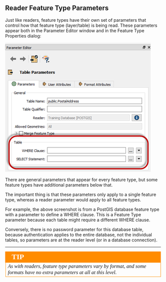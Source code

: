 ## Reader Feature Type Parameters ##
Just like readers, feature types have their own set of parameters that control how that feature type (layer/table) is being read. These parameters appear both in the Parameter Editor window and in the Feature Type Properties dialog:

![](./Images/Img4.036.ReaderFeatureTypeParameters.png)

There are general parameters that appear for every feature type, but some feature types have additional parameters below that.

The important thing is that these parameters only apply to a single feature type, whereas a reader parameter would apply to all feature types.

For example, the above screenshot is from a PostGIS database feature type with a parameter to define a WHERE clause. This is a Feature Type parameter because each table might require a different WHERE clause.

Conversely, there is no password parameter for this database table, because authentication applies to the entire database, not the individual tables, so parameters are at the reader level (or in a database connection).

---

<!--Tip Section--> 

<table style="border-spacing: 0px">
<tr>
<td style="vertical-align:middle;background-color:darkorange;border: 2px solid darkorange">
<i class="fa fa-info-circle fa-lg fa-pull-left fa-fw" style="color:white;padding-right: 12px;vertical-align:text-top"></i>
<span style="color:white;font-size:x-large;font-weight: bold;font-family:serif">TIP</span>
</td>
</tr>

<tr>
<td style="border: 1px solid darkorange">
<span style="font-family:serif; font-style:italic; font-size:larger">
As with readers, feature type parameters vary by format, and some formats have no extra parameters at all at this level.
</span>
</td>
</tr>
</table>